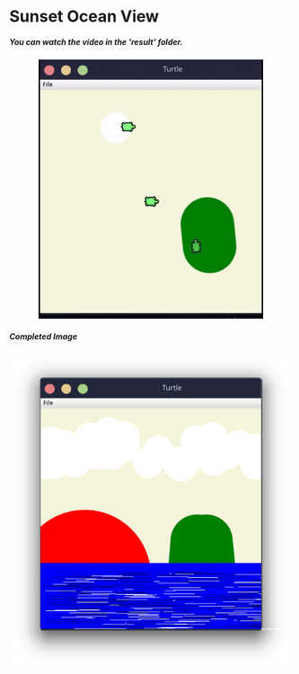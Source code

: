 # Sunset Ocean View

##### You can watch the video in the 'result' folder.

<p align="center">
  <img src="/result/view.gif" alt="Sunset Video">
</p>

##### Completed Image 

<p align="center">
  <img src="/result/photo.png" alt="Final Image" width="500">
</p>
